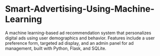 # Smart-Advertising-Using-Machine-Learning
A machine learning-based ad recommendation system that personalizes digital ads using user demographics and behavior. Features include a user preference form, targeted ad display, and an admin panel for ad management, built with Python, Flask, and SQLite.
